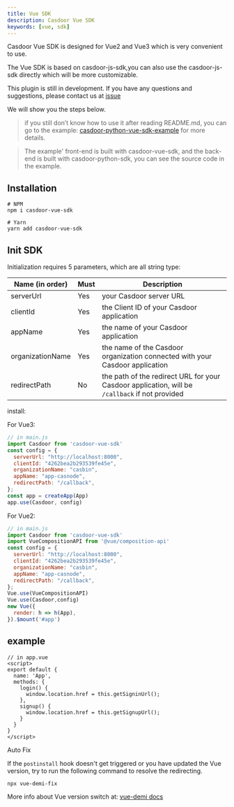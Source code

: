 ```yaml
---
title: Vue SDK
description: Casdoor Vue SDK
keywords: [vue, sdk]
---
```


Casdoor Vue SDK is designed for Vue2 and Vue3 which is  very convenient to use. 

The Vue SDK is based on casdoor-js-sdk,you can also use the casdoor-js-sdk directly which will be more customizable. 

This plugin is still in development. If you have any questions and suggestions, please contact us at [issue](https://github.com/casdoor/casdoor-vue-sdk/issues)

We will show you the steps below.

> if you still don’t know how to use it after reading README.md, you can go to the example: [casdoor-python-vue-sdk-example](https://github.com/casdoor/casdoor-python-vue-sdk-example) for more details.

> The example' front-end is built with casdoor-vue-sdk, and the back-end is built with casdoor-python-sdk, you can see the source code in the example.

## Installation

~~~shell script
# NPM
npm i casdoor-vue-sdk

# Yarn
yarn add casdoor-vue-sdk
~~~

## Init SDK

Initialization requires 5 parameters, which are all string type:

| Name (in order)  | Must | Description                                         |
| ---------------- | ---- | --------------------------------------------------- |
| serverUrl  | Yes  | your Casdoor server URL               |
| clientId         | Yes  | the Client ID of your Casdoor application                        |
| appName           | Yes  | the name of your Casdoor application |
| organizationName     | Yes  | the name of the Casdoor organization connected with your Casdoor application                    |
| redirectPath     | No  | the path of the redirect URL for your Casdoor application, will be `/callback` if not provided              |


install:

For Vue3:
```javascript
// in main.js
import Casdoor from 'casdoor-vue-sdk'
const config = {
  serverUrl: "http://localhost:8000",
  clientId: "4262bea2b293539fe45e",
  organizationName: "casbin",
  appName: "app-casnode",
  redirectPath: "/callback",
};
const app = createApp(App)
app.use(Casdoor, config)
```

For Vue2:

```javascript
// in main.js
import Casdoor from 'casdoor-vue-sdk'
import VueCompositionAPI from '@vue/composition-api'
const config = {
  serverUrl: "http://localhost:8000",
  clientId: "4262bea2b293539fe45e",
  organizationName: "casbin",
  appName: "app-casnode",
  redirectPath: "/callback",
};
Vue.use(VueCompositionAPI)
Vue.use(Casdoor,config)
new Vue({
  render: h => h(App),
}).$mount('#app')
```

## example

```vue
// in app.vue
<script>
export default {
  name: 'App',
  methods: {
    login() {
      window.location.href = this.getSigninUrl();
    },
    signup() {
      window.location.href = this.getSignupUrl();
    }
  }
}
</script>
```
Auto Fix

If the `postinstall` hook doesn't get triggered or you have updated the Vue version, try to run the following command to resolve the redirecting.
```shell
npx vue-demi-fix
```

More info about Vue version switch at: [vue-demi docs](https://github.com/vueuse/vue-demi) 
